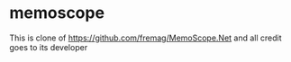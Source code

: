 # memoscope
This is clone of https://github.com/fremag/MemoScope.Net and all credit goes to its developer
